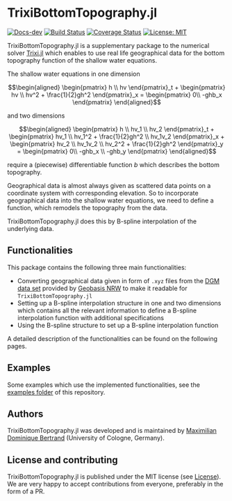 # TrixiBottomTopography.jl
[![Docs-dev](https://img.shields.io/badge/docs-dev-blue.svg)](https://maxbertrand1996.github.io/TrixiBottomTopography.jl/dev/)
[![Build Status](https://github.com/maxbertrand1996/TrixiBottomTopography.jl/actions/workflows/ci.yml/badge.svg)](https://github.com/maxbertrand1996/TrixiBottomTopography.jl/actions/workflows/ci.yml)
[![Coverage Status](https://coveralls.io/repos/github/maxbertrand1996/TrixiBottomTopography.jl/badge.svg?branch=main)](https://coveralls.io/github/maxbertrand1996/TrixiBottomTopography.jl?branch=main)
[![License: MIT](https://img.shields.io/badge/License-MIT-success.svg)](https://opensource.org/licenses/MIT)

TrixiBottomTopography.jl is a supplementary package to the numerical solver [Trixi.jl]( https://github.com/trixi-framework/Trixi.jl) which enables to use real life geographical data for the bottom topography function of the shallow water equations.

The shallow water equations in one dimension
```math
\begin{aligned}
\begin{pmatrix} h \\ hv \end{pmatrix}_t 
+ \begin{pmatrix} hv \\ hv^2 + \frac{1}{2}gh^2 \end{pmatrix}_x 
= \begin{pmatrix} 0\\ -ghb_x \end{pmatrix}
\end{aligned}
```
and two dimensions
```math
\begin{aligned}
\begin{pmatrix} h \\ hv_1 \\ hv_2 \end{pmatrix}_t 
+ \begin{pmatrix} hv_1 \\ hv_1^2 + \frac{1}{2}gh^2 \\ hv_1v_2 \end{pmatrix}_x
+ \begin{pmatrix} hv_2 \\ hv_1v_2 \\ hv_2^2 + \frac{1}{2}gh^2  \end{pmatrix}_y
= \begin{pmatrix} 0\\ -ghb_x \\ -ghb_y \end{pmatrix}
\end{aligned}
```

require a (piecewise) differentiable function $b$ which describes the bottom topography.

Geographical data is almost always given as scattered data points on a coordinate system with corresponding elevation. So to incorporate geographical data into the shallow water equations, we need to define a function, which remodels the topography from the data. 

TrixiBottomTopography.jl does this by B-spline interpolation of the underlying data.

## Functionalities

This package contains the following three main functionalities:
- Converting geographical data given in form of `.xyz` files from the [DGM data set](https://www.opengeodata.nrw.de/produkte/geobasis/hm/dgm1_xyz/dgm1_xyz/) provided by [Geobasis NRW](https://www.bezreg-koeln.nrw.de/brk_internet/geobasis/hoehenmodelle/digitale_gelaendemodelle/gelaendemodell/index.html) to make it readable for `TrixiBottomTopography.jl`
- Setting up a B-spline interpolation structure in one and two dimensions which contains all the relevant information to define a B-spline interpolation function with additional specifications
- Using the B-spline structure to set up a B-spline interpolation function 

A detailed description of the functionalities can be found on the following pages.

## Examples

Some examples which use the implemented functionalities, see the [examples folder](https://github.com/maxbertrand1996/TrixiBottomTopography.jl/tree/main/examples) of this repository.

## Authors
TrixiBottomTopography.jl was developed and is maintained by [Maximilian Dominique Bertrand](https://github.com/maxbertrand1996) (University of Cologne, Germany). 

## License and contributing
TrixiBottomTopography.jl is published under the MIT license (see [License](https://maxbertrand1996.github.io/TrixiBottomTopography.jl/dev/licence/)). We
are very happy to accept contributions from everyone, preferably in the form of
a PR.